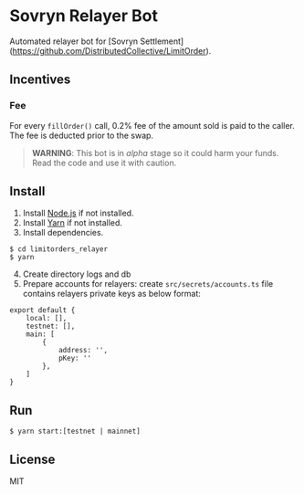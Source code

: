 # Sovryn Relayer Bot

Automated relayer bot for [Sovryn Settlement] (https://github.com/DistributedCollective/LimitOrder).

## Incentives
 
### Fee
For every `fillOrder()` call, 0.2% fee of the amount sold is paid to the caller. The fee is deducted prior to the swap.


> **WARNING**: This bot is in *alpha* stage so it could harm your funds. Read the code and use it with caution.


## Install
1. Install [Node.js](https://nodejs.org/en/download/) if not installed.
2. Install [Yarn](https://classic.yarnpkg.com/en/docs/install/#windows-stable) if not installed.
3. Install dependencies.
```shell script
$ cd limitorders_relayer
$ yarn
```
4. Create directory logs and db
5. Prepare accounts for relayers: create `src/secrets/accounts.ts` file contains relayers private keys as below format:
```
export default {
    local: [],
    testnet: [],
    main: [
        {
            address: '',
            pKey: ''
        },
    ]
}
```

## Run
```shell script
$ yarn start:[testnet | mainnet]
```

## License
MIT

